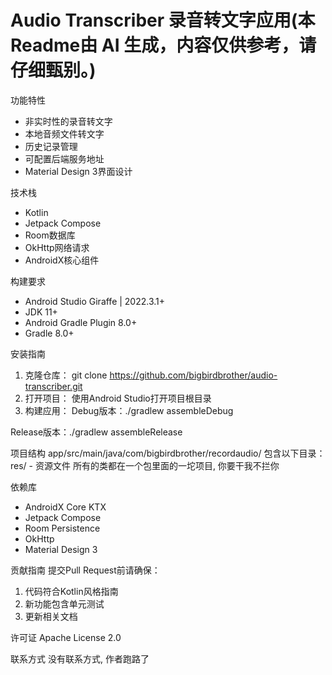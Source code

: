 # Audio Transcriber 录音转文字应用(本Readme由 AI 生成，内容仅供参考，请仔细甄别。)

功能特性
* 非实时性的录音转文字
* 本地音频文件转文字
* 历史记录管理
* 可配置后端服务地址
* Material Design 3界面设计

技术栈
- Kotlin
- Jetpack Compose
- Room数据库
- OkHttp网络请求
- AndroidX核心组件

构建要求
* Android Studio Giraffe | 2022.3.1+
* JDK 11+
* Android Gradle Plugin 8.0+
* Gradle 8.0+

安装指南
1. 克隆仓库：
git clone https://github.com/bigbirdbrother/audio-transcriber.git
2. 打开项目：
使用Android Studio打开项目根目录
3. 构建应用：
Debug版本：./gradlew assembleDebug

Release版本：./gradlew assembleRelease

项目结构
app/src/main/java/com/bigbirdbrother/recordaudio/
包含以下目录：
res/ - 资源文件
所有的类都在一个包里面的一坨项目, 你要干我不拦你

依赖库
* AndroidX Core KTX
* Jetpack Compose
* Room Persistence
* OkHttp
* Material Design 3

贡献指南
提交Pull Request前请确保：
1. 代码符合Kotlin风格指南
2. 新功能包含单元测试
3. 更新相关文档

许可证
Apache License 2.0

联系方式
没有联系方式, 作者跑路了
